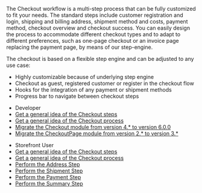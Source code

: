 The Checkout workflow is a multi-step process that can be fully customized to fit your needs. The standard steps include customer registration and login, shipping and billing address, shipment method and costs, payment method, checkout overview and checkout success. You can easily design the process to accommodate different checkout types and to adapt to different preferences, such as one-page checkout or an invoice page replacing the payment page, by means of our step-engine.

The checkout is based on a flexible step engine and can be adjusted to any use case:

* Highly customizable because of underlying step engine
* Checkout as guest, registered customer or register in the checkout flow
* Hooks for the integration of any payment or shipment methods
* Progress bar to navigate between checkout steps

<div class="mr-container">
    <div class="mr-list-container">
        <!-- col1 -->
        <div class="mr-col">
            <ul class="mr-list mr-list-green">
                <li class="mr-title">Developer</li>
                <li><a href="https://documentation.spryker.com/v5/docs/en/checkout-steps" class="mr-link">Get a general idea of the Checkout steps</a></li>
                <li><a href="https://documentation.spryker.com/v5/docs/en/checkout-process-201903" class="mr-link">Get a general idea of the Checkout process</a></li>  
                <li><a href="https://documentation.spryker.com/v5/docs/en/mg-checkout#upgrading-from-version-4---to-version-6-0-0" class="mr-link">Migrate the Checkout module from version 4.* to version 6.0.0</a></li> 
                <li><a href="https://documentation.spryker.com/v5/docs/en/migration-guide-checkoutpage#upgrading-from-version-2---to-version-3--" class="mr-link">Migrate the CheckoutPage module from version 2.* to version 3.*</a></li>
            </ul>
        </div>
        <!-- col3 -->
        <div class="mr-col">
            <ul class="mr-list mr-list-red">
                <li class="mr-title">Storefront User</li>
                <li><a href="https://documentation.spryker.com/v5/docs/en/checkout-steps" class="mr-link">Get a general idea of the Checkout steps</a></li>
                <li><a href="https://documentation.spryker.com/v5/docs/en/checkout-process-201903" class="mr-link">Get a general idea of the Checkout process</a></li>
                <li><a href="https://documentation.spryker.com/v5/docs/en/address-step-shop-guide-201911" class="mr-link">Perform the Address Step</a></li>
                <li><a href="https://documentation.spryker.com/v5/docs/en/shipment-step-shop-guide-201911" class="mr-link">Perform the Shipment Step</a></li>
                <li><a href="https://documentation.spryker.com/v5/docs/en/payment-step-shop-guide-201911" class="mr-link">Perform the Payment Step</a></li>
                 <li><a href="https://documentation.spryker.com/v5/docs/en/shop-guide-summary-step" class="mr-link">Perform the Summary Step</a></li>
            </ul>
        </div>
    </div>
</div>
